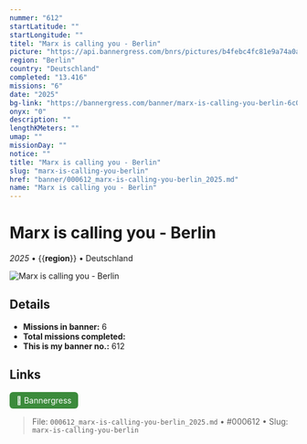 ```yaml
---
nummer: "612"
startLatitude: ""
startLongitude: ""
titel: "Marx is calling you - Berlin"
picture: "https://api.bannergress.com/bnrs/pictures/b4febc4fc81e9a74a0a8f4477b56ed56"
region: "Berlin"
country: "Deutschland"
completed: "13.416"
missions: "6"
date: "2025"
bg-link: "https://bannergress.com/banner/marx-is-calling-you-berlin-6c02"
onyx: "0"
description: ""
lengthKMeters: ""
umap: ""
missionDay: ""
notice: ""
title: "Marx is calling you - Berlin"
slug: "marx-is-calling-you-berlin"
href: "banner/000612_marx-is-calling-you-berlin_2025.md"
name: "Marx is calling you - Berlin"
---
```

# Marx is calling you - Berlin

*2025* • {{__region__}} • Deutschland

![Marx is calling you - Berlin](https://api.bannergress.com/bnrs/pictures/b4febc4fc81e9a74a0a8f4477b56ed56)



## Details

- **Missions in banner:** 6
- **Total missions completed:** 
- **This is my banner no.:** 612





## Links
<a href="https://bannergress.com/banner/marx-is-calling-you-berlin-6c02" target="_blank" style="display:inline-block;margin-right:8px;padding:6px 12px;background:#3c8b3c;color:#fff;text-decoration:none;border-radius:6px;">🔗 Bannergress</a>



> File: `000612_marx-is-calling-you-berlin_2025.md` • #000612 • Slug: `marx-is-calling-you-berlin`
